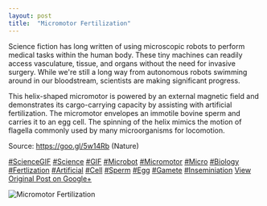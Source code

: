 ```yaml
---
layout: post
title:  "Micromotor Fertilization"
---
```


Science fiction has long written of using microscopic robots to perform medical tasks within the human body. These tiny machines can readily access vasculature, tissue, and organs without the need for invasive surgery. While we're still a long way from autonomous robots swimming around in our bloodstream, scientists are making significant progress.  
  
This helix-shaped micromotor is powered by an external magnetic field and demonstrates its cargo-carrying capacity by assisting with artificial fertilization. The micromotor envelopes an immotile bovine sperm and carries it to an egg cell. The spinning of the helix mimics the motion of flagella commonly used by many microorganisms for locomotion.   
  
Source: <https://goo.gl/5w14Rb> (Nature)  
  
[#ScienceGIF](https://plus.google.com/s/%23ScienceGIF/posts) [#Science](https://plus.google.com/s/%23Science/posts) [#GIF](https://plus.google.com/s/%23GIF/posts) [#Microbot](https://plus.google.com/s/%23Microbot/posts) [#Micromotor](https://plus.google.com/s/%23Micromotor/posts) [#Micro](https://plus.google.com/s/%23Micro/posts) [#Biology](https://plus.google.com/s/%23Biology/posts) [#Fertlization](https://plus.google.com/s/%23Fertlization/posts) [#Artificial](https://plus.google.com/s/%23Artificial/posts) [#Cell](https://plus.google.com/s/%23Cell/posts) [#Sperm](https://plus.google.com/s/%23Sperm/posts) [#Egg](https://plus.google.com/s/%23Egg/posts) [#Gamete](https://plus.google.com/s/%23Gamete/posts) [#Inseminiation](https://plus.google.com/s/%23Inseminiation/posts)
[View Original Post on Google+](https://plus.google.com/+ColinSullender/posts/3gsGe1kvRCv)

![Micromotor Fertilization](/assets/img/2017-05-27-Micromotor-Fertilization.gif)
